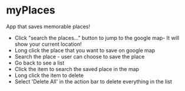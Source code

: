 # myPlaces
App that saves memorable places!
* Click "search the places..." button to jump to the google map- It will show your current location!
* Long click the place that you want to save on google map
* Search the place - user can choose to save the place
* Go back to see a list
* Click the item to search the saved place in the map
* Long click the item to delete 
* Select 'Delete All' in the action bar to delete everything in the list
